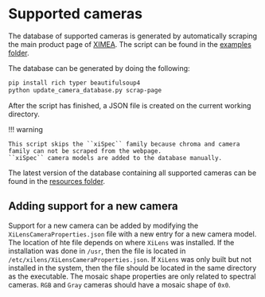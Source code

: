 # Supported cameras

The database of supported cameras is generated by automatically scraping the main product page of  [XIMEA](https://www.ximea.com/en/products).
The script can be found in the  [examples folder](https://github.com/IMSY-DKFZ/xilens/blob/develop/examples/update_camera_database.py).

The database can be generated by doing the following:

```bash
pip install rich typer beautifulsoup4
python update_camera_database.py scrap-page
```

After the script has finished, a JSON file is created on the current working directory.

!!! warning

    This script skips the ``xiSpec`` family because chroma and camera family can not be scraped from the webpage.
    ``xiSpec`` camera models are added to the database manually.

The latest version of the database containing all supported cameras can be found in the  [resources folder](https://github.com/IMSY-DKFZ/xilens/blob/develop/resources/XiLensCameraProperties.json).

## Adding support for a new camera

Support for a new camera can be added by modifying the ``XiLensCameraProperties.json`` file with a new entry for a new
camera model. The location of hte file depends on where ``XiLens`` was installed. If the installation was done in ``/usr``,
then the file is located in ``/etc/xilens/XiLensCameraProperties.json``. If ``XiLens`` was only built but not installed in
the system, then the file should be located in the same directory as the executable.
The mosaic shape properties are only related to spectral cameras. ``RGB`` and ``Gray`` cameras should have a mosaic shape of ``0x0``.
